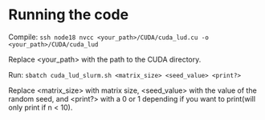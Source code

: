 # Running the code

Compile: `ssh node18 nvcc <your_path>/CUDA/cuda_lud.cu -o <your_path>/CUDA/cuda_lud`

Replace <your_path> with the path to the CUDA directory. 

Run: `sbatch cuda_lud_slurm.sh <matrix_size> <seed_value> <print?>`

Replace <matrix_size> with matrix size, <seed_value> with the value of the random seed, and <print?> with a 0 or 1 depending if you want to print(will only print if n < 10).



